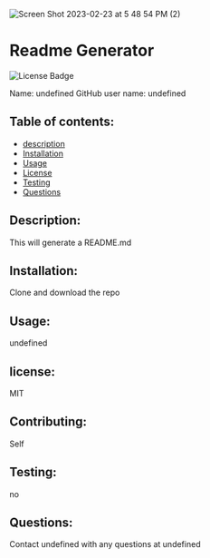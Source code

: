 
![Screen Shot 2023-02-23 at 5 48 54 PM (2)](https://user-images.githubusercontent.com/113862737/221427326-1a772a7d-243e-4a3f-ac86-395e960ba882.png)


# Readme Generator

![License Badge](https://img.shields.io/static/v1?label=License&message=MIT&color=blue)

Name: undefined
GitHub user name: undefined

## Table of contents:

- [description](#description)
- [Installation](#Installation)
- [Usage](#usage)
- [License](#license)
- [Testing](#testing)
- [Questions](#questions)

## Description:

This will generate a README.md

## Installation:

Clone and download the repo

## Usage:

undefined

## license:

MIT

## Contributing:

Self

## Testing:

no

## Questions:

Contact undefined with any questions at undefined
